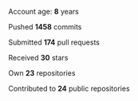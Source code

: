 Account age: **8** years

Pushed **1458** commits

Submitted **174** pull requests

Received **30** stars

Own **23** repositories

Contributed to **24** public repositories
